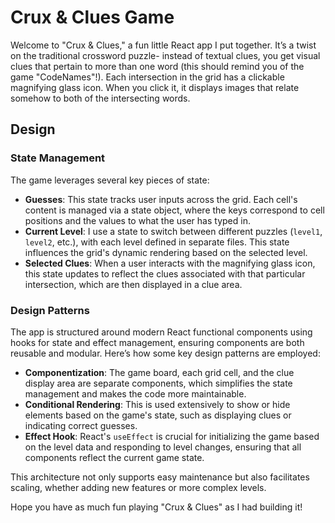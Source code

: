 # Crux & Clues Game

Welcome to "Crux & Clues," a fun little React app I put together. It’s a twist on the traditional crossword puzzle- instead of textual clues, you get visual clues that pertain to more than one word (this should remind you of the game "CodeNames"!). Each intersection in the grid has a clickable magnifying glass icon. When you click it, it displays images that relate somehow to both of the intersecting words.

## Design

### State Management

The game leverages several key pieces of state:

- **Guesses**: This state tracks user inputs across the grid. Each cell's content is managed via a state object, where the keys correspond to cell positions and the values to what the user has typed in.
- **Current Level**: I use a state to switch between different puzzles (`level1`, `level2`, etc.), with each level defined in separate files. This state influences the grid's dynamic rendering based on the selected level.
- **Selected Clues**: When a user interacts with the magnifying glass icon, this state updates to reflect the clues associated with that particular intersection, which are then displayed in a clue area.

### Design Patterns

The app is structured around modern React functional components using hooks for state and effect management, ensuring components are both reusable and modular. Here’s how some key design patterns are employed:

- **Componentization**: The game board, each grid cell, and the clue display area are separate components, which simplifies the state management and makes the code more maintainable.
- **Conditional Rendering**: This is used extensively to show or hide elements based on the game's state, such as displaying clues or indicating correct guesses.
- **Effect Hook**: React's `useEffect` is crucial for initializing the game based on the level data and responding to level changes, ensuring that all components reflect the current game state.

This architecture not only supports easy maintenance but also facilitates scaling, whether adding new features or more complex levels.

Hope you have as much fun playing "Crux & Clues" as I had building it!

